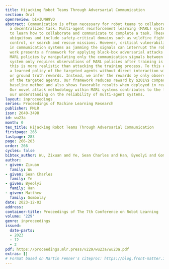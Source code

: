 ```yaml
---
title: Hijacking Robot Teams Through Adversarial Communication
section: Oral
openreview: bIvIUNH9VQ
abstract: Communication is often necessary for robot teams to collaborate and complete
  a decentralized task. Multi-agent reinforcement learning (MARL) systems allow agents
  to learn how to collaborate and communicate to complete a task. These domains are
  ubiquitous and include safety-critical domains such as wildfire fighting, traffic
  control, or search and rescue missions. However, critical vulnerabilities may arise
  in communication systems as jamming the signals can interrupt the robot team. This
  work presents a framework for applying black-box adversarial attacks to learned
  MARL policies by manipulating only the communication signals between agents. Our
  system only requires observations of MARL policies after training is complete, as
  this is more realistic than attacking the training process. To this end, we imitate
  a learned policy of the targeted agents without direct interaction with the environment
  or ground truth rewards. Instead, we infer the rewards by only observing the behavior
  of the targeted agents. Our framework reduces reward by $201%$ compared to an equivalent
  baseline method and also shows favorable results when deployed in real swarm robots.
  Our novel attack methodology within MARL systems contributes to the field by enhancing
  our understanding on the reliability of multi-agent systems.
layout: inproceedings
series: Proceedings of Machine Learning Research
publisher: PMLR
issn: 2640-3498
id: wu23a
month: 0
tex_title: Hijacking Robot Teams Through Adversarial Communication
firstpage: 266
lastpage: 283
page: 266-283
order: 266
cycles: false
bibtex_author: Wu, Zixuan and Ye, Sean Charles and Han, Byeolyi and Gombolay, Matthew
author:
- given: Zixuan
  family: Wu
- given: Sean Charles
  family: Ye
- given: Byeolyi
  family: Han
- given: Matthew
  family: Gombolay
date: 2023-12-02
address:
container-title: Proceedings of The 7th Conference on Robot Learning
volume: '229'
genre: inproceedings
issued:
  date-parts:
  - 2023
  - 12
  - 2
pdf: https://proceedings.mlr.press/v229/wu23a/wu23a.pdf
extras: []
# Format based on Martin Fenner's citeproc: https://blog.front-matter.io/posts/citeproc-yaml-for-bibliographies/
---
```

